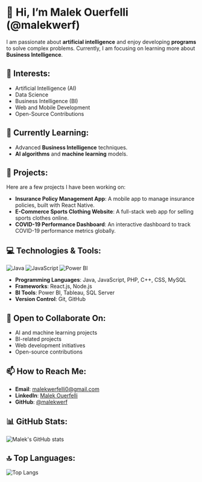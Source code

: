 # 👋 Hi, I’m Malek Ouerfelli (@malekwerf)

I am passionate about **artificial intelligence** and enjoy developing **programs** to solve complex problems. Currently, I am focusing on learning more about **Business Intelligence**.

## 👀 Interests:
- Artificial Intelligence (AI)
- Data Science
- Business Intelligence (BI)
- Web and Mobile Development
- Open-Source Contributions

## 🌱 Currently Learning:
- Advanced **Business Intelligence** techniques.
- **AI algorithms** and **machine learning** models.

## 💼 Projects:
Here are a few projects I have been working on:
- **Insurance Policy Management App**: A mobile app to manage insurance policies, built with React Native.
- **E-Commerce Sports Clothing Website**: A full-stack web app for selling sports clothes online.
- **COVID-19 Performance Dashboard**: An interactive dashboard to track COVID-19 performance metrics globally.

## 💻 Technologies & Tools:

![Java](https://img.shields.io/badge/Java-ED8B00?style=for-the-badge&logo=java&logoColor=white)
![JavaScript](https://img.shields.io/badge/JavaScript-F7DF1E?style=for-the-badge&logo=javascript&logoColor=black)
![Power BI](https://img.shields.io/badge/PowerBI-F2C811?style=for-the-badge&logo=powerbi&logoColor=black)

- **Programming Languages**: Java, JavaScript, PHP, C++, CSS, MySQL
- **Frameworks**: React.js, Node.js
- **BI Tools**: Power BI, Tableau, SQL Server
- **Version Control**: Git, GitHub

## 💞️ Open to Collaborate On:
- AI and machine learning projects
- BI-related projects
- Web development initiatives
- Open-source contributions

## 📫 How to Reach Me:
- **Email**: malekwerfelli0@gmail.com
- **LinkedIn**: [Malek Ouerfelli]([https://www.linkedin.com/in/malek-ouerfelli](https://www.linkedin.com/in/malek-werfelli-585a19221/))
- **GitHub**: [@malekwerf](https://github.com/malekwerf)

## 📊 GitHub Stats:
![Malek's GitHub stats](https://github-readme-stats.vercel.app/api?username=malekwerf&show_icons=true&theme=radical)

## 🔝 Top Languages:
![Top Langs](https://github-readme-stats.vercel.app/api/top-langs/?username=malekwerf&layout=compact&theme=radical)

